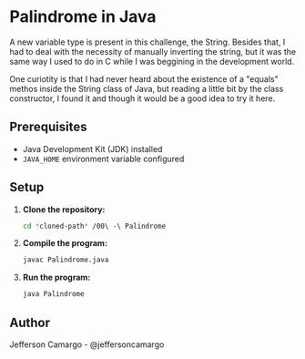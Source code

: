 # Palindrome in Java

A new variable type is present in this challenge, the String. Besides that, I had to deal with the necessity of manually inverting the string, but it was the same way I used to do in C while I was beggining in the development world.

One curiotity is that I had never heard about the existence of a "equals" methos inside the String class of Java, but reading a little bit by the class constructor, I found it and though it would be a good idea to try it here.

## Prerequisites

- Java Development Kit (JDK) installed
- `JAVA_HOME` environment variable configured

## Setup

1. **Clone the repository:**
   ```sh
   cd *cloned-path* /00\ -\ Palindrome

2. **Compile the program:**
    ```sh
    javac Palindrome.java

3. **Run the program:**
    ```sh
    java Palindrome

## Author
Jefferson Camargo - @jeffersoncamargo